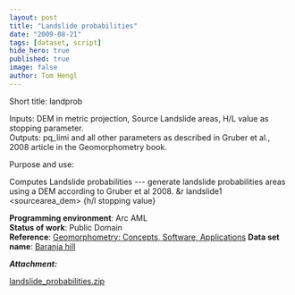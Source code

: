 ```yaml
---
layout: post
title: "Landslide probabilities"
date: "2009-08-21"
tags: [dataset, script]
hide_hero: true
published: true
image: false
author: Tom Hengl
---
```


Short title:  landprob

Inputs: DEM in metric projection, Source Landslide areas, H/L value as stopping parameter.  
Outputs: pq\_limi and all other parameters as described in Gruber et al., 2008 article in the Geomorphometry book.

Purpose and use:

Computes Landslide probabilities --- generate landslide probabilities areas using a DEM according to Gruber et al 2008. 
&r landslide1 <dem> <sourcearea\_dem> {h/l stopping value}

**Programming environment**:  Arc AML  
**Status of work**:  Public Domain  
**Reference**:  [Geomorphometry: Concepts, Software, Applications](https://books.google.com.gi/books?id=u33ArNw4BacC&printsec=frontcover&source=gbs_book_other_versions_r&cad=4#v=onepage&q&f=false)
**Data set name**:  [Baranja hill]({{site.baseurl}}/2020/06/30/baranja-hill)

**_Attachment:_**

[landslide_probabilities.zip]({{site.baseurl}}/uploads/datasets/landslide_probabilities.zip)
